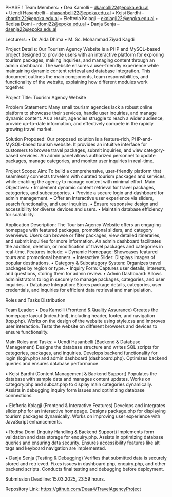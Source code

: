 PHASE 1
Team Members:
•	Dea Kamolli – dkamolli22@epoka.edu.al 	
•	Uendi Hasanbelli – uhasanbelli22@epoka.edu.al 
•	Kejsi Bardhi – kbardhi22@epoka.edu.al 
•	Elefteria Kolagji – ekolagji22@epoka.edu.al 
•	Redisa Domi – rdomi22@epoka.edu.al 
•	Danja Senja – dsenja22@epoka.edu.al 

Lecturers:
•	Dr. Aida Dhima
•	M. Sc. Mohammad Ziyad Kagdi

Project Details:
Our Tourism Agency Website is a PHP and MySQL-based project designed to provide users with an interactive platform for exploring tourism packages, making inquiries, and managing content through an admin dashboard. The website ensures a user-friendly experience while maintaining dynamic content retrieval and database integration.
This document outlines the main components, team responsibilities, and functionality of the website, explaining how different modules work together.

Project Title: Tourism Agency Website
        
Problem Statement:
Many small tourism agencies lack a robust online platform to showcase their services, handle user inquiries, and manage dynamic content. As a result, agencies struggle to reach a wider audience, provide up-to-date information, and effectively compete in the rapidly growing travel market.

Solution Proposed:
Our proposed solution is a feature-rich, PHP-and-MySQL-based tourism website. It provides an intuitive interface for customers to browse travel packages, submit inquiries, and view category-based services. An admin panel allows authorized personnel to update packages, manage categories, and monitor user inquiries in real-time.

Project Scope:
Aim: To build a comprehensive, user-friendly platform that seamlessly connects travelers with curated tourism packages and services, while enabling the agency to manage content with minimal effort.
Main Objectives:
•	Implement dynamic content retrieval for travel packages, categories, and subcategories.
•	Provide a secure login and dashboard for admin management.
•	Offer an interactive user experience via sliders, search functionality, and user inquiries.
•	Ensure responsive design and accessibility for diverse devices and users.
•	Maintain database efficiency for scalability.

Application Description:
The Tourism Agency Website offers an engaging homepage with featured packages, promotional sliders, and category overviews. Users can browse or filter packages, view detailed itineraries, and submit inquiries for more information. An admin dashboard facilitates the addition, deletion, or modification of travel packages and categories in real-time. Features include:
•	Dynamic Homepage: Showcases featured tours and promotional banners.
•	Interactive Slider: Displays images of popular destinations.
•	Category & Subcategory System: Organizes travel packages by region or type.
•	Inquiry Form: Captures user details, interests, and questions, storing them for admin review.
•	Admin Dashboard: Allows administrators to log in securely to manage packages, categories, and user inquiries.
•	Database Integration: Stores package details, categories, user credentials, and inquiries for efficient data retrieval and manipulation.

Roles and Tasks Distribution

Team Leader:
•	Dea Kamolli (Frontend & Quality Assurance)
Creates the homepage layout (index.html), including header, footer, and navigation (top.php).
Works on the design of the website using style.css and improves user interaction.
Tests the website on different browsers and devices to ensure functionality.

Main Roles and Tasks:
•	Uendi Hasanbelli (Backend & Database Management)
Designs the database structure and writes SQL scripts for categories, packages, and inquiries.
Develops backend functionality for login (login.php) and admin dashboard (dashboard.php).
Optimizes backend queries and ensures database performance.

•	Kejsi Bardhi (Content Management & Backend Support)
Populates the database with sample data and manages content updates.
Works on category.php and subcat.php to display main categories dynamically.
Assists in debugging inquiry form issues and optimizing database connections.

•	Elefteria Kolagji (Frontend & Interactive Features)
Develops and integrates slider.php for an interactive homepage.
Designs package.php for displaying tourism packages dynamically.
Works on improving user experience with JavaScript enhancements.

•	Redisa Domi (Inquiry Handling & Backend Support)
Implements form validation and data storage for enquiry.php.
Assists in optimizing database queries and ensuring data security.
Ensures accessibility features like alt tags and keyboard navigation are implemented.

•	Danja Senja (Testing & Debugging)
Verifies that submitted data is securely stored and retrieved.
Fixes issues in dashboard.php, enquiry.php, and other backend scripts.
Conducts final testing and debugging before deployment.

Submission Deadline: 15.03.2025, 23:59 hours.

Repository Link: https://github.com/Deaa4/TravelAgencyProject 

